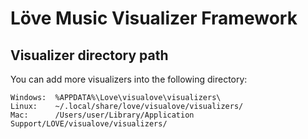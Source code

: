 # Löve Music Visualizer Framework

## Visualizer directory path

You can add more visualizers into the following directory:

    Windows:  %APPDATA%\Love\visualove\visualizers\
    Linux:    ~/.local/share/love/visualove/visualizers/
    Mac:      /Users/user/Library/Application Support/LOVE/visualove/visualizers/
